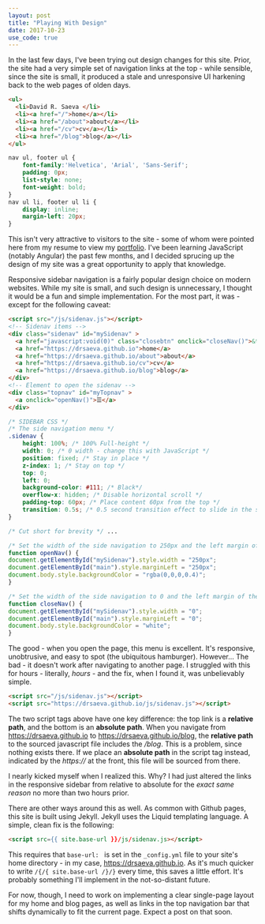 ```yaml
---
layout: post
title: "Playing With Design"
date: 2017-10-23
use_code: true
---
```


In the last few days, I've been trying out design changes for this site. Prior, the site had a very simple set of navigation links at the top - while sensible, since the site is small, it produced a stale and unresponsive UI harkening back to the web pages of olden days.

```html
<ul>
  <li>David R. Saeva </li>
  <li><a href="/">home</a></li>
  <li><a href="/about">about</a></li>
  <li><a href="/cv">cv</a></li>
  <li><a href="/blog">blog</a></li>
</ul>
```

```css
nav ul, footer ul {
    font-family:'Helvetica', 'Arial', 'Sans-Serif';
    padding: 0px;
    list-style: none;
    font-weight: bold;
}
nav ul li, footer ul li {
    display: inline;
    margin-left: 20px;
}
```

This isn't very attractive to visitors to the site - some of whom were pointed here from my resume to view my [portfolio](https://github.com/drsaeva?tab=repositories). I've been learning JavaScript (notably Angular) the past few months, and I decided sprucing up the design of my site was a great opportunity to apply that knowledge.

Responsive sidebar navigation is a fairly popular design choice on modern websites. While my site is small, and such design is unnecessary, I thought it would be a fun and simple implementation. For the most part, it was - except for the following caveat:

```html
<script src="/js/sidenav.js"></script>
<!-- Sidenav items -->
<div class="sidenav" id="mySidenav" >
  <a href="javascript:void(0)" class="closebtn" onclick="closeNav()">&times;</a>
  <a href="https://drsaeva.github.io">home</a>
  <a href="https://drsaeva.github.io/about">about</a>
  <a href="https://drsaeva.github.io/cv">cv</a>
  <a href="https://drsaeva.github.io/blog">blog</a>
</div>
<!-- Element to open the sidenav -->
<div class="topnav" id="myTopnav" >
  <a onclick="openNav()">☰</a>
</div>
```

```css
/* SIDEBAR CSS */
/* The side navigation menu */
.sidenav {
    height: 100%; /* 100% Full-height */
    width: 0; /* 0 width - change this with JavaScript */
    position: fixed; /* Stay in place */
    z-index: 1; /* Stay on top */
    top: 0;
    left: 0;
    background-color: #111; /* Black*/
    overflow-x: hidden; /* Disable horizontal scroll */
    padding-top: 60px; /* Place content 60px from the top */
    transition: 0.5s; /* 0.5 second transition effect to slide in the sidenav */
}

/* Cut short for brevity */ ...
```

```javascript
/* Set the width of the side navigation to 250px and the left margin of the page content to 250px and add a black background color to body */
function openNav() {
document.getElementById("mySidenav").style.width = "250px";
document.getElementById("main").style.marginLeft = "250px";
document.body.style.backgroundColor = "rgba(0,0,0,0.4)";
}

/* Set the width of the side navigation to 0 and the left margin of the page content to 0, and the background color of body to white */
function closeNav() {
document.getElementById("mySidenav").style.width = "0";
document.getElementById("main").style.marginLeft = "0";
document.body.style.backgroundColor = "white";
}
```

The good - when you open the page, this menu is excellent. It's responsive, unobtrusive, and easy to spot (the ubiquitous hamburger). However... The bad - it doesn't work after navigating to another page. I struggled with this for hours - literally, *hours* - and the fix, when I found it, was unbelievably simple.

```html
<script src="/js/sidenav.js"></script>
<script src="https://drsaeva.github.io/js/sidenav.js"></script>
```

The two script tags above have one key difference: the top link is a **relative path**, and the bottom is an **absolute path**. When you navigate from https://drsaeva.github.io to https://drsaeva.github.io/blog, the **relative path** to the sourced javascript file includes the */blog*. This is a problem, since nothing exists there. If we place an **absolute path** in the script tag instead, indicated by the *https://* at the front, this file will be sourced from there.

I nearly kicked myself when I realized this. Why? I had just altered the links in the responsive sidebar from relative to absolute for the *exact same reason* no more than two hours prior. 

There are other ways around this as well. As common with Github pages, this site is built using Jekyll. Jekyll uses the Liquid templating language. A simple, clean fix is the following:

```html
<script src={{ site.base-url }}/js/sidenav.js></script>
```

This requires that ```base-url: ``` is set in the ```_config.yml``` file to your site's home directory - in my case, https://drsaeva.github.io. As it's much quicker to write ```/{/{ site.base-url /}/}``` every time, this saves a little effort. It's probably something I'll implement in the not-so-distant future. 

For now, though, I need to work on implementing a clear single-page layout for my home and blog pages, as well as links in the top navigation bar that shifts dynamically to fit the current page. Expect a post on that soon.
